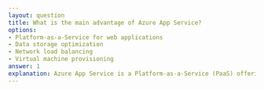 ```yaml
---
layout: question
title: What is the main advantage of Azure App Service?
options:
- Platform-as-a-Service for web applications
- Data storage optimization
- Network load balancing
- Virtual machine provisioning
answer: 1
explanation: Azure App Service is a Platform-as-a-Service (PaaS) offering that enables you to build and host web apps, mobile backends, and RESTful APIs without managing infrastructure.
---
```

